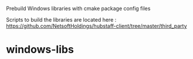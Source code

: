 Prebuild Windows libraries with cmake package config files

Scripts to build the libraries are located here : https://github.com/NetsoftHoldings/hubstaff-client/tree/master/third_party

# windows-libs
